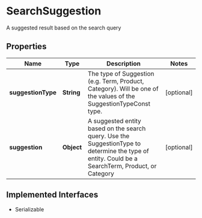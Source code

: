 

# SearchSuggestion

A suggested result based on the search query

## Properties

| Name | Type | Description | Notes |
|------------ | ------------- | ------------- | -------------|
|**suggestionType** | **String** | The type of Suggestion (e.g. Term, Product, Category).   Will be one of the values of the SuggestionTypeConst type. |  [optional] |
|**suggestion** | **Object** | A suggested entity based on the search query. Use the SuggestionType to determine the type of entity.  Could be a SearchTerm, Product, or Category |  [optional] |


## Implemented Interfaces

* Serializable


